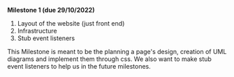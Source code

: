 **Milestone 1 (due 29/10/2022)**

1.  Layout of the website (just front end)
2.  Infrastructure
3.  Stub event listeners


This Milestone is meant to be the planning a page's design, creation of UML diagrams and implement them through css. We also want to make stub event listeners to help us in the future milestones. 

 